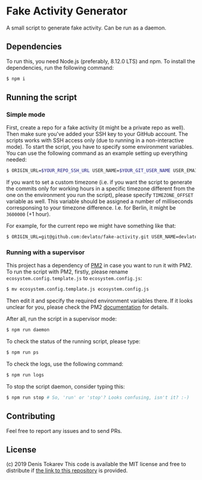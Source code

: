 # Fake Activity Generator

A small script to generate fake activity. Can be run as a daemon. 


## Dependencies

To run this, you need Node.js (preferably, 8.12.0 LTS) and npm. To install the dependencies, run the following command:

```sh
$ npm i
```


## Running the script

### Simple mode

First, create a repo for a fake activity (it might be a private repo as well). Then make sure you've added your SSH key to your GitHub account. The scripts works with SSH access only (due to running in a non-interactive mode). To start the script, you have to specify some environment variables. You can use the following command as an example setting up everything needed:

```sh
$ ORIGIN_URL=$YOUR_REPO_SSH_URL USER_NAME=$YOUR_GIT_USER_NAME USER_EMAIL=$YOUR_GIR_USER_EMAIL npm start
```

If you want to set a custom timezone (i.e. if you want the script to generate the commits only for working hours in a specific timezone different from the one on the environment you run the script), please specify `TIMEZONE_OFFSET` variable as well. This variable should be assigned a number of milliseconds corresponsing to your timezone difference. I.e. for Berlin, it might be `3600000` (+1 hour).

For example, for the current repo we might have something like that:

```sh
$ ORIGIN_URL=git@github.com:devlato/fake-activity.git USER_NAME=devlato USER_EMAIL=github@devlato.com TIMEZONE_OFFSET=3600000 npm start
```

### Running with a supervisor

This project has a dependency of [PM2](http://pm2.keymetrics.io/) in case you want to run it with PM2. To run the script with PM2, firstly, please rename `ecosystem.config.template.js` to `ecosystem.config.js`:

```sh
$ mv ecosystem.config.template.js ecosystem.config.js
```

Then edit it and specify the required environment variables there. If it looks unclear for you, please check the PM2 [documentation](http://pm2.keymetrics.io/docs/usage/environment/) for details.

After all, run the script in a supervisor mode:

```sh
$ npm run daemon
```

To check the status of the running script, please type:

```sh
$ npm run ps
```

To check the logs, use the following command:

```sh
$ npm run logs
```

To stop the script daemon, consider typing this:

```sh
$ npm run stop # So, 'run' or 'stop'? Looks confusing, isn't it? :-)
```


## Contributing

Feel free to report any issues and to send PRs.


## License

(c) 2019 Denis Tokarev 
This code is available the MIT license and free to distribute if [the link to this repository](https://github.com/devlato/fake-activity-generator) is provided.

